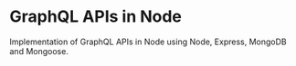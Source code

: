 # GraphQL APIs in Node

Implementation of GraphQL APIs in Node using Node, Express, MongoDB and Mongoose.